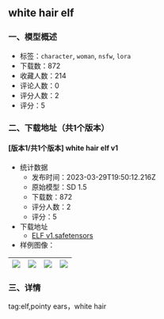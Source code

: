 ## white hair elf
### 一、模型概述

- 标签：`character`, `woman`, `nsfw`, `lora`
- 下载数：872
- 收藏人数：214
- 评论人数：0
- 评分人数：2
- 评分：5

### 二、下载地址（共1个版本）

#### [版本1/共1个版本] white hair elf v1

- 统计数据
  - 发布时间：2023-03-29T19:50:12.216Z
  - 原始模型：SD 1.5
  - 下载数：872
  - 评分人数：2
  - 评分：5
- 下载地址
  - [ELF v1.safetensors](https://civitai.com/api/download/models/28903)
- 样例图像：

| <img src="https://image.civitai.com/xG1nkqKTMzGDvpLrqFT7WA/10e2babd-27c9-4ff9-2e6d-71efbbb64c00/width=450/326091.jpeg" /> | <img src="https://image.civitai.com/xG1nkqKTMzGDvpLrqFT7WA/b7857089-1a9f-4306-07d7-f298d7d84800/width=450/326094.jpeg" /> | <img src="https://image.civitai.com/xG1nkqKTMzGDvpLrqFT7WA/030cc000-d43b-45eb-fd53-dc18b0549d00/width=450/326093.jpeg" /> | <img src="https://image.civitai.com/xG1nkqKTMzGDvpLrqFT7WA/1e7a0b9f-7785-42bb-4902-f6788f63cf00/width=450/326092.jpeg" /> |
| ---- | ---- | ---- | ---- |


### 三、详情
<p>tag:elf,pointy ears，white hair</p>